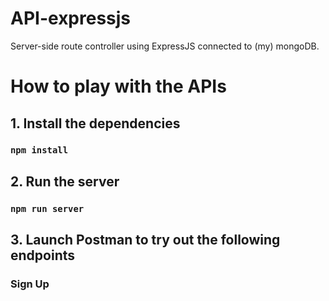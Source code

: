 # API-expressjs
Server-side route controller using ExpressJS connected to (my) mongoDB.

# How to play with the APIs

## 1. Install the dependencies 
### `npm install`

## 2. Run the server
### `npm run server`

## 3. Launch Postman to try out the following endpoints

### Sign Up 
